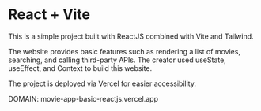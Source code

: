 # React + Vite

This is a simple project built with ReactJS combined with Vite and Tailwind.

The website provides basic features such as rendering a list of movies, searching, and calling third-party APIs. The creator used useState, useEffect, and Context to build this website.

The project is deployed via Vercel for easier accessibility.

DOMAIN: movie-app-basic-reactjs.vercel.app
